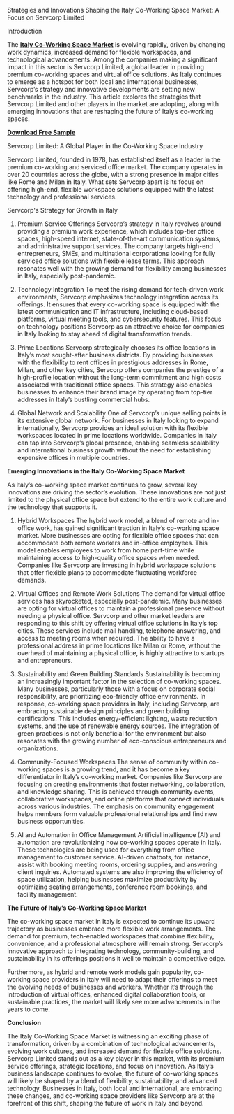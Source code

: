 Strategies and Innovations Shaping the Italy Co-Working Space Market: A Focus on Servcorp Limited

Introduction

The **[Italy Co-Working Space Market](https://www.nextmsc.com/report/italy-co-working-space-market)** is evolving rapidly, driven by changing work dynamics, increased demand for flexible workspaces, and technological advancements. Among the companies making a significant impact in this sector is Servcorp Limited, a global leader in providing premium co-working spaces and virtual office solutions. As Italy continues to emerge as a hotspot for both local and international businesses, Servcorp’s strategy and innovative developments are setting new benchmarks in the industry. This article explores the strategies that Servcorp Limited and other players in the market are adopting, along with emerging innovations that are reshaping the future of Italy’s co-working spaces.

**[Download Free Sample](https://www.nextmsc.com/italy-co-working-space-market/request-sample)**

Servcorp Limited: A Global Player in the Co-Working Space Industry

Servcorp Limited, founded in 1978, has established itself as a leader in the premium co-working and serviced office market. The company operates in over 20 countries across the globe, with a strong presence in major cities like Rome and Milan in Italy. What sets Servcorp apart is its focus on offering high-end, flexible workspace solutions equipped with the latest technology and professional services.

Servcorp's Strategy for Growth in Italy
    
1. Premium Service Offerings Servcorp’s strategy in Italy revolves around providing a premium work experience, which includes top-tier office spaces, high-speed internet, state-of-the-art communication systems, and administrative support services. The company targets high-end entrepreneurs, SMEs, and multinational corporations looking for fully serviced office solutions with flexible lease terms. This approach resonates well with the growing demand for flexibility among businesses in Italy, especially post-pandemic.

2. Technology Integration To meet the rising demand for tech-driven work environments, Servcorp emphasizes technology integration across its offerings. It ensures that every co-working space is equipped with the latest communication and IT infrastructure, including cloud-based platforms, virtual meeting tools, and cybersecurity features. This focus on technology positions Servcorp as an attractive choice for companies in Italy looking to stay ahead of digital transformation trends.
    
3. Prime Locations Servcorp strategically chooses its office locations in Italy’s most sought-after business districts. By providing businesses with the flexibility to rent offices in prestigious addresses in Rome, Milan, and other key cities, Servcorp offers companies the prestige of a high-profile location without the long-term commitment and high costs associated with traditional office spaces. This strategy also enables businesses to enhance their brand image by operating from top-tier addresses in Italy’s bustling commercial hubs.

4. Global Network and Scalability One of Servcorp’s unique selling points is its extensive global network. For businesses in Italy looking to expand internationally, Servcorp provides an ideal solution with its flexible workspaces located in prime locations worldwide. Companies in Italy can tap into Servcorp’s global presence, enabling seamless scalability and international business growth without the need for establishing expensive offices in multiple countries.

**Emerging Innovations in the Italy Co-Working Space Market**

As Italy’s co-working space market continues to grow, several key innovations are driving the sector’s evolution. These innovations are not just limited to the physical office space but extend to the entire work culture and the technology that supports it.
    
  1. Hybrid Workspaces The hybrid work model, a blend of remote and in-office work, has gained significant traction in Italy’s co-working space market. More businesses are opting for flexible office spaces that can accommodate both remote workers and in-office employees. This model enables employees to work from home part-time while maintaining access to high-quality office spaces when needed. Companies like Servcorp are investing in hybrid workspace solutions that offer flexible plans to accommodate fluctuating workforce demands.
  
  2. Virtual Offices and Remote Work Solutions The demand for virtual office services has skyrocketed, especially post-pandemic. Many businesses are opting for virtual offices to maintain a professional presence without needing a physical office. Servcorp and other market leaders are responding to this shift by offering virtual office solutions in Italy’s top cities. These services include mail handling, telephone answering, and access to meeting rooms when required. The ability to have a professional address in prime locations like Milan or Rome, without the overhead of maintaining a physical office, is highly attractive to startups and entrepreneurs.
  
  3. Sustainability and Green Building Standards Sustainability is becoming an increasingly important factor in the selection of co-working spaces. Many businesses, particularly those with a focus on corporate social responsibility, are prioritizing eco-friendly office environments. In response, co-working space providers in Italy, including Servcorp, are embracing sustainable design principles and green building certifications. This includes energy-efficient lighting, waste reduction systems, and the use of renewable energy sources. The integration of green practices is not only beneficial for the environment but also resonates with the growing number of eco-conscious entrepreneurs and organizations.
  
  4. Community-Focused Workspaces The sense of community within co-working spaces is a growing trend, and it has become a key differentiator in Italy’s co-working market. Companies like Servcorp are focusing on creating environments that foster networking, collaboration, and knowledge sharing. This is achieved through community events, collaborative workspaces, and online platforms that connect individuals across various industries. The emphasis on community engagement helps members form valuable professional relationships and find new business opportunities.
  
  5. AI and Automation in Office Management Artificial intelligence (AI) and automation are revolutionizing how co-working spaces operate in Italy. These technologies are being used for everything from office management to customer service. AI-driven chatbots, for instance, assist with booking meeting rooms, ordering supplies, and answering client inquiries. Automated systems are also improving the efficiency of space utilization, helping businesses maximize productivity by optimizing seating arrangements, conference room bookings, and facility management.

**The Future of Italy’s Co-Working Space Market**

The co-working space market in Italy is expected to continue its upward trajectory as businesses embrace more flexible work arrangements. The demand for premium, tech-enabled workspaces that combine flexibility, convenience, and a professional atmosphere will remain strong. Servcorp’s innovative approach to integrating technology, community-building, and sustainability in its offerings positions it well to maintain a competitive edge.

Furthermore, as hybrid and remote work models gain popularity, co-working space providers in Italy will need to adapt their offerings to meet the evolving needs of businesses and workers. Whether it’s through the introduction of virtual offices, enhanced digital collaboration tools, or sustainable practices, the market will likely see more advancements in the years to come.

**Conclusion**

The Italy Co-Working Space Market is witnessing an exciting phase of transformation, driven by a combination of technological advancements, evolving work cultures, and increased demand for flexible office solutions. Servcorp Limited stands out as a key player in this market, with its premium service offerings, strategic locations, and focus on innovation. As Italy’s business landscape continues to evolve, the future of co-working spaces will likely be shaped by a blend of flexibility, sustainability, and advanced technology. Businesses in Italy, both local and international, are embracing these changes, and co-working space providers like Servcorp are at the forefront of this shift, shaping the future of work in Italy and beyond.

